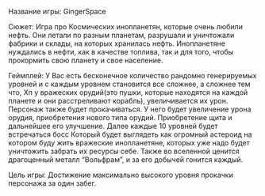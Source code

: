 Название игры:
GingerSpace

Сюжет:
Игра про Космических инопланетян, которые очень любили нефть. Они летали по разным планетам, разрушали и уничтожали фабрики и склады, на которых хранилась нефть. Инопланетяне нуждались в нефти, как в качестве топлива, так и для того, чтобы прокормить свою планету и свое население.

Геймплей:
У Вас есть бесконечное количество рандомно генерируемых уровней и с каждым уровнем становится все сложнее, а сложнее тем что, Хп у вражеских орудий(это пушки, которые находятся на каждой планете и они расстреливают корабль), увеличивается их урон.
Персонаж также будет прокачиваться. У него будет увеличение урона орудия, приобретения нового типа орудий. Приобретение щита и дальнейшее его улучшение.
Далее каждые 10 уровней будет встречаться босс Который будет выглядеть как огромный астероид на котором буду жить вражеские инопланетяне, которых уже надо будет уничтожить забрать их ресурсы себе. Также во вселенной ценится драгоценный металл “Вольфрам”, и за его добычей гонится каждый.


Цель игры:
Достижение максимально высокого уровня прокачки персонажа за один забег.
